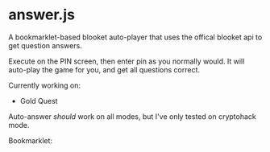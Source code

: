 # answer.js
A bookmarklet-based blooket auto-player that uses the offical blooket api to get question answers.

Execute on the PIN screen, then enter pin as you normally would. It will auto-play the game for you, and get all questions correct.

Currently working on:

- Gold Quest

Auto-answer *should* work on all modes, but I've only tested on cryptohack mode.

Bookmarklet: